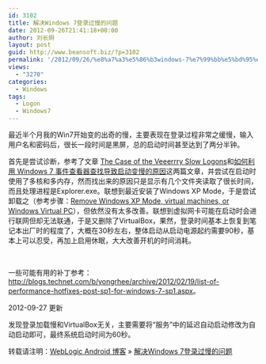 ```yaml
---
id: 3102
title: 解决Windows 7登录过慢的问题
date: 2012-09-26T21:41:18+00:00
author: 刘长炯
layout: post
guid: http://www.beansoft.biz/?p=3102
permalink: '/2012/09/26/%e8%a7%a3%e5%86%b3windows-7%e7%99%bb%e5%bd%95%e8%bf%87%e6%85%a2%e7%9a%84%e9%97%ae%e9%a2%98/'
views:
  - "3270"
categories:
  - Windows
tags:
  - Logon
  - Windows7
---
```

最近半个月我的Win7开始变的出奇的慢，主要表现在登录过程非常之缓慢，输入用户名和密码后，很长一段时间是黑屏，总的启动时间甚至达到了两分半钟。

首先是尝试诊断，参考了文章 [The Case of the Veeerrry Slow Logons](http://blogs.technet.com/b/markrussinovich/archive/2012/07/02/3506849.aspx)和[如何利用 Windows 7 事件查看器查找导致启动变慢的原因](http://terrychen.info/how-to-use-windows-7-event-viewer-to-track-down-issues-that-cause-slower-boot-times/)这两篇文章，并尝试在启动时使用了多核和多内存，然而找出来的原因只是显示有几个文件夹读取了很长时间，而且处理进程是Explorer.exe。联想到最近安装了Windows XP Mode，于是尝试卸载之（参考步骤：[Remove Windows XP Mode, virtual machines, or Windows Virtual PC](http://technet.microsoft.com/en-us/library/ee431673(v=ws.10).aspx)），但依然没有太多改善。联想到虚拟网卡可能在启动时会进行联网但却无法联通，于是又删除了VirtualBox，果然，登录时间基本上恢复到笔记本出厂时的程度了，大概在30秒左右，整体启动从启动电源起约需要90秒，基本上可以忍受，再加上启用休眠，大大改善开机的时间消耗。

&#160;

一些可能有用的补丁参考：<http://blogs.technet.com/b/yongrhee/archive/2012/02/19/list-of-performance-hotfixes-post-sp1-for-windows-7-sp1.aspx>。

2012-09-27 更新

发现登录加载慢和VirtualBox无关，主要需要将“服务”中的延迟自动启动修改为自动启动即可，最终系统启动时间为60秒。

转载请注明：[WebLogic Android 博客](http://www.beansoft.biz) &raquo; [解决Windows 7登录过慢的问题](http://www.beansoft.biz/2012/09/26/%e8%a7%a3%e5%86%b3windows-7%e7%99%bb%e5%bd%95%e8%bf%87%e6%85%a2%e7%9a%84%e9%97%ae%e9%a2%98/)